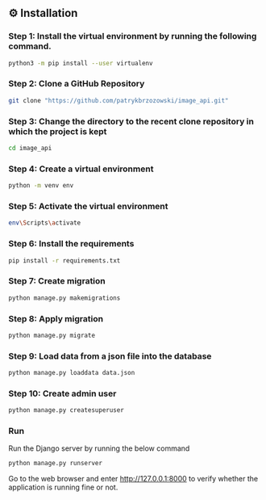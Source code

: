 ## ⚙️ Installation

### Step 1: Install the virtual environment by running the following command.

```bash
python3 -m pip install --user virtualenv
```

### Step 2: Clone a GitHub Repository

```bash
git clone "https://github.com/patrykbrzozowski/image_api.git"
```

### Step 3: Change the directory to the recent clone repository in which the project is kept

```bash
cd image_api
```

### Step 4: Create a virtual environment

```bash
python -m venv env
```

### Step 5: Activate the virtual environment 

```bash
env\Scripts\activate
```

### Step 6: Install the requirements

```bash
pip install -r requirements.txt
```

### Step 7: Create migration

```bash
python manage.py makemigrations
```

### Step 8: Apply migration

```bash
python manage.py migrate
```

### Step 9: Load data from a json file into the database

```bash
python manage.py loaddata data.json
```

### Step 10: Create admin user

```bash
python manage.py createsuperuser
```

### Run

Run the Django server by running the below command

```bash
python manage.py runserver
```

Go to the web browser and enter http://127.0.0.1:8000 to verify whether the application is running fine or not.
